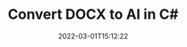 ---
############################# Static ############################
layout: "auto-gen-conversion"
date: 2022-03-01T15:12:22
draft: false
otherformats: bmp doc docm docx dot dotm dotx epub gif ico jpeg jpg md odt ott pdf png psd rtf tex tif tiff txt xps
breadcrumb: DOCX to AI in C#

############################# Head ############################
head_title: "DOCX to AI Converter in C#"
head_description: "Convert DOCX to AI in .NET using a few lines of code. Use the GroupDocs Document Conversion API to convert over 160 file formats."

############################# Header ############################
title: "Convert DOCX to AI in C#"
description: "DOCX to AI conversion with a few lines of .NET code"
bg_image: "https://cms.admin.containerize.com/templates/aspose/App_Themes/V3/images/bg/header1.png"
bg_overlay: false
button:
    enable: true

############################# SubMenu ############################
submenu:
    enable: true

    left:
        img_alt: "GroupDocs.Conversion for .NET"
        image: "https://cms.admin.containerize.com/templates/groupdocs/images/product-logos/90x90-noborder/groupdocs-conversion-net.png"
        product: "GroupDocs.Conversion"
        platform: ".NET"



############################# About ############################
about:
    enable: true
    title: "About GroupDocs.Conversion for .NET API"
    content: |
        [GroupDocs.Conversion for .NET](https://products.groupdocs.com/conversion/net/) can be used to convert Microsoft Word, Excel, PowerPoint, PDF, Visio and other formats. GroupDocs.Conversion is a standalone API that is suitable for back-end and internal systems where high performance is required. It does not depend on any software such as Microsoft or Open Office.
    

overview:
    enable: true
    content: |
        Convert your DOCX files to AI in .NET easily. You can use just a couple of C# code lines in any platform of your choice like - Windows, Linux, macOS.
        You can try DOCX to AI conversion for free and evaluate conversion results quality.  Along with simple file conversion scenarios you can try more advanced options for loading source DOCX file and for saving output AI result. 
        
        For example, for the source DOCX file you may use the following load options:

        * auto-detect file format;
        * specify password for protected files (if file format supports it);
        * replace missing fonts to preserve document appearance.
        
        There are also advanced convert options for the AI file:

        * convert specific document page or page range;
        * add a watermark to the converted AI file and many more.

        Once conversion is completed you can save your AI file to the local file path or any third-party storage like FTP, Amazon S3, Google Drive, Dropbox etc. Please note - to convert DOCX to AI there is no need for any additional software installed - like MS Office, Open Office, Adobe Acrobat Reader etc.


############################# Steps ############################
steps:
    enable: true
    title_left: "Steps to convert DOCX to AI in C#"
    content_left: |
        [GroupDocs.Conversion for .NET](https://products.groupdocs.com/conversion/net/) makes it easy for developers to convert a DOCX file to AI with a few lines of code.
        
        * Create an instance of the Converter class and provide the file DOCX with the full path
        * Create and set ConvertOptions for AI type.
        * Call the Converter.Convert method and pass the full path and format (AI) as a parameter

    title_right: "System Requirements"
    content_right: |
        Basic conversion with GroupDocs.Conversion for .NET can be done in just a few simple steps. Our APIs are supported on all major platforms and operating systems. Before executing the code below, make sure you have the following prerequisites installed on your system.

        * Operating systems: Microsoft Windows, Linux, MacOS
        * Development environments: Microsoft Visual Studio, Xamarin, MonoDevelop
        * Frameworks: .NET Framework, .NET Standard, .NET Core, Mono
        * Get the latest GroupDocs.Conversion for .NET from [Nuget](https://www.nuget.org/packages/groupdocs.conversion)
         
    code: |
        ```csharp    
        // Load DOCX file
        var converter = new GroupDocs.Conversion.Converter("input.docx");
        // Set conversion parameters for AI format
        var convertOptions = converter.GetPossibleConversions()["ai"].ConvertOptions;
        // Convert to AI format
        converter.Convert("output.ai", convertOptions);
        ```

demos:
    enable: true
    title: "DOCX to AI Live Demo"
    content: |
       Convert DOCX to AI now by visiting the [GroupDocs.Conversion App](https://products.groupdocs.app/conversion/family) website. Online demo has the following advantages
          

more_formats:
    enable: true
    title: "Other supported DOCX conversions in C#"
    content: "You can also convert DOCX to many other file formats. Please see the list below."
       
       
back_to_top:
    enable: true
---